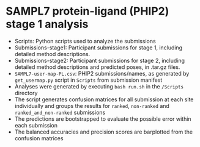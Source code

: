 # SAMPL7 protein-ligand (PHIP2) stage 1  analysis

- Scripts: Python scripts used to analyze the submissions
- Submissions-stage1: Participant submissions for stage 1, including detailed method descriptions.
- Submissions-stage2: Participant submissions for stage 2, including detailed method descriptions and predicted poses, in .tar.gz files.
- `SAMPL7-user-map-PL.csv`: PHIP2 submissions/names, as generated by `get_usermap.py` script in `Scripts` from submission manifest
- Analyses were generated by executing `bash run.sh` in the `/Scripts` directory
- The script generates confusion matrices for all submission at each site individually and groups the results for `ranked`, `non-ranked` and `ranked_and_non-ranked` submissions 
- The predictions are bootstrapped to evaluate the possible error within each submission
- The balanced accuracies and precision scores are barplotted from the confusion matrices

